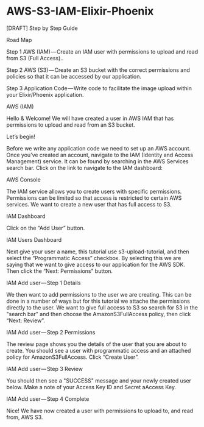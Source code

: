 # AWS-S3-IAM-Elixir-Phoenix
[DRAFT] Step by Step Guide

Road Map

  Step 1 AWS (IAM) — Create an IAM user with permissions to upload and read from S3 (Full Access)..

  Step 2 AWS (S3) — Create an S3 bucket with the correct permissions and policies so that it can be accessed by our application.

  Step 3 Application Code — Write code to facilitate the image upload within your Elixir/Phoenix application.

AWS (IAM)

Hello & Welcome! We will have created a user in AWS IAM that has permissions to upload and read from an S3 bucket.


Let’s begin!

Before we write any application code we need to set up an AWS account. Once you’ve created an account, navigate to the IAM (Identity and Access Management) service. It can be found by searching in the AWS Services search bar. Click on the link to navigate to the IAM dashboard:


AWS Console

The IAM service allows you to create users with specific permissions. Permissions can be limited so that access is restricted to certain AWS services. We want to create a new user that has full access to S3.


IAM Dashboard

Click on the “Add User” button.


IAM Users Dashboard

Next give your user a name, this tutorial use s3-upload-tutorial, and then select the “Programmatic Access” checkbox. By selecting this we are saying that we want to give access to our application for the AWS SDK. Then click the “Next: Permissions” button.


IAM Add user — Step 1 Details

We then want to add permissions to the user we are creating. This can be done in a number of ways but for this tutorial we attache the permissions directly to the user. We want to give full access to S3 so search for S3 in the "search bar" and then choose the AmazonS3FullAccess policy, then click “Next: Review”.


IAM Add user — Step 2 Permissions

The review page shows you the details of the user that you are about to create. You should see a user with programmatic access and an attached policy for AmazonS3FullAccess. Click “Create User”.


IAM Add user — Step 3 Review

You should then see a "SUCCESS" message and your newly created user below. Make a note of your Access Key ID and Secret aAccess Key.


IAM Add user — Step 4 Complete

Nice! We have now created a user with permissions to upload to, and read from, AWS S3. 
